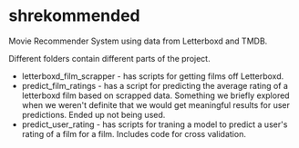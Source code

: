 # shrekommended
Movie Recommender System using data from Letterboxd and TMDB.

Different folders contain different parts of the project.

* letterboxd_film_scrapper - has scripts for getting films off Letterboxd.
* predict_film_ratings - has a script for predicting the average rating of a letterboxd film based on scrapped data. Something we briefly explored when we weren't definite that we would get meaningful results for user predictions. Ended up not being used.
* predict_user_rating - has scripts for traning a model to predict a user's rating of a film for a film. Includes code for cross validation.

